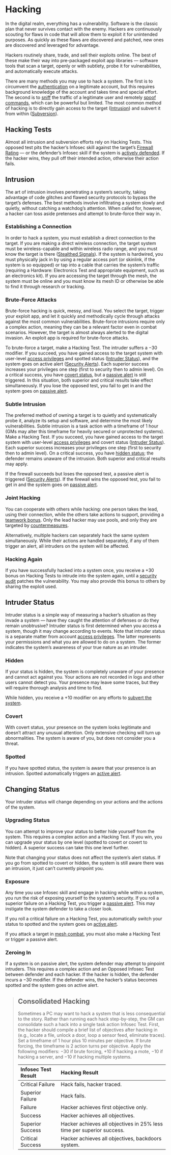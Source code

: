 # Hacking

In the digital realm, everything has a vulnerability. Software is the classic plan that never survives contact with the enemy. Hackers are continuously scouting for flaws in code that will allow them to exploit it for unintended purposes. As quickly as these flaws are discovered and patched, new ones are discovered and leveraged for advantage.

Hackers routinely share, trade, and sell their exploits online. The best of these make their way into pre-packaged exploit app libraries — software tools that scan a target, openly or with subtlety, probe it for vulnerabilities, and automatically execute attacks.

There are many methods you may use to hack a system. The first is to circumvent the [authentication](05-authentication-and-encryption.md) on a legitimate account, but this requires background knowledge of the account and takes time and special effort. The second is to [sniff](04-devices-apps-and-links.md#sniffing) the traffic of a legitimate user and remotely [spoof commands](05-authentication-and-encryption.md#spoofing), which can be powerful but limited. The most common method of hacking is to directly gain access to the target ([Intrusion](#intrusion)) and subvert it from within ([Subversion](13-system-subversion.md)).

## Hacking Tests

Almost all intrusion and subversion efforts rely on Hacking Tests. This opposed test pits the hacker’s Infosec skill against the target’s [Firewall Rating](12-countermeasures.md#firewall-ratings) — or the defender’s Infosec skill if the system is [actively defended](12-countermeasures.md#active-defense). If the hacker wins, they pull off their intended action, otherwise their action fails.

## Intrusion

The art of intrusion involves penetrating a system’s security, taking advantage of code glitches and flawed security protocols to bypass the target’s defenses. The best methods involve infiltrating a system slowly and quietly, without catching a watchdog’s attention. When called for, however, a hacker can toss aside pretenses and attempt to brute-force their way in.

### Establishing a Connection

In order to hack a system, you must establish a direct connection to the target. If you are making a direct wireless connection, the target system must be wireless-capable and within wireless radio range, and you must know the target is there ([Stealthed Signals](04-devices-apps-and-links.md#stealthed-signals)). If the system is hardwired, you must physically jack in by using a regular access port (or skinlink, if the system is so equipped) or tap into a cable that carries the system’s traffic (requiring a Hardware: Electronics Test and appropriate equipment, such as an electronics kit). If you are accessing the target through the mesh, the system must be online and you must know its mesh ID or otherwise be able to find it through research or tracking.

### Brute-Force Attacks

Brute-force hacking is quick, messy, and loud. You select the target, trigger your exploit app, and let it quickly and methodically cycle through attacks against the most common vulnerabilities. Brute-force intrusions require only a complex action, meaning they can be a relevant factor even in combat scenarios. However, the target is almost always alerted to the digital invasion. An exploit app is required for brute-force attacks.

To brute-force a target, make a Hacking Test. The intruder suffers a −30 modifier. If you succeed, you have gained access to the target system with user-level [access privileges](05-authentication-and-encryption.md#accounts--access-privileges) and spotted status ([Intruder Status](#intruder-status)), and the system goes on active alert ([Security Alerts](12-countermeasures.md#security-alerts)). Each superior success increases your privileges one step (first to security then to admin level). On a critical success, you have [covert status](#covert), but a [passive alert](12-countermeasures.md#passive-alert) is still triggered. In this situation, both superior and critical results take effect simultaneously. If you lose the opposed test, you fail to get in and the system goes on [passive alert](12-countermeasures.md#passive-alert).

### Subtle Intrusion

The preferred method of owning a target is to quietly and systematically probe it, analyze its setup and software, and determine the most likely vulnerabilities. Subtle intrusion is a task action with a timeframe of 1 hour (GMs may alter this timeframe for heavily secured or unprotected systems). Make a Hacking Test. If you succeed, you have gained access to the target system with user-level [access privileges](05-authentication-and-encryption.md#accounts--access-privileges) and covert status ([Intruder Status](#intruder-status)). Each superior success increases your privileges one step (first to security then to admin level). On a critical success, you have [hidden status](#hidden); the defender remains unaware of the intrusion. Both superior and critical results may apply.

If the firewall succeeds but loses the opposed test, a passive alert is triggered ([Security Alerts](12-countermeasures.md#security-alerts)). If the firewall wins the opposed test, you fail to get in and the system goes on [passive alert](12-countermeasures.md#passive-alert).

### Joint Hacking

You can cooperate with others while hacking: one person takes the lead, using their connection, while the others take actions to support, providing a [teamwork bonus](../03/01-how-to-play.md#teamwork). Only the lead hacker may use pools, and only they are targeted by [countermeasures](12-countermeasures.md).

Alternatively, multiple hackers can separately hack the same system simultaneously. While their actions are handled separately, if any of them trigger an alert, all intruders on the system will be affected.

### Hacking Again

If you have successfully hacked into a system once, you receive a +30 bonus on Hacking Tests to intrude into the system again, until a [security audit](12-countermeasures.md#security-audits) patches the vulnerability. You may also provide this bonus to others by sharing the exploit used.

## Intruder Status

Intruder status is a simple way of measuring a hacker’s situation as they invade a system — have they caught the attention of defenses or do they remain unobtrusive? Intruder status is first determined when you access a system, though it may change according to events. Note that intruder status is a separate matter from account [access privileges](05-authentication-and-encryption.md#accounts--access-privileges). The latter represents your permissions and what you are allowed to do on a system. The former indicates the system’s awareness of your true nature as an intruder.

### Hidden

If your status is hidden, the system is completely unaware of your presence and cannot act against you. Your actions are not recorded in logs and other users cannot detect you. Your presence may leave some traces, but they will require thorough analysis and time to find.

While hidden, you receive a +10 modifier on any efforts to [subvert the system](13-system-subversion.md).

### Covert

With covert status, your presence on the system looks legitimate and doesn’t attract any unusual attention. Only extensive checking will turn up abnormalities. The system is aware of you, but does not consider you a threat.

### Spotted

If you have spotted status, the system is aware that your presence is an intrusion. Spotted automatically triggers an [active alert](12-countermeasures.md#active-alert).

## Changing Status

Your intruder status will change depending on your actions and the actions of the system.

### Upgrading Status

You can attempt to improve your status to better hide yourself from the system. This requires a complex action and a Hacking Test. If you win, you can upgrade your status by one level (spotted to covert or covert to hidden). A superior success can take this one level further.

Note that changing your status does not affect the system’s alert status. If you go from spotted to covert or hidden, the system is still aware there was an intrusion, it just can’t currently pinpoint you.

### Exposure

Any time you use Infosec skill and engage in hacking while within a system, you run the risk of exposing yourself to the system’s security. If you roll a superior failure on a Hacking Test, you trigger a [passive alert](12-countermeasures.md#passive-alert). This may instigate the system defender to take a closer look.

If you roll a critical failure on a Hacking Test, you automatically switch your status to spotted and the system goes on [active alert](12-countermeasures.md#active-alert).

If you attack a target in [mesh combat](14-mesh-combat.md), you must also make a Hacking Test or trigger a passive alert.

### Zeroing In

If a system is on passive alert, the system defender may attempt to pinpoint intruders. This requires a complex action and an Opposed Infosec Test between defender and each hacker. If the hacker is hidden, the defender incurs a −30 modifier. If the defender wins, the hacker’s status becomes spotted and the system goes on active alert.

<blockquote>

## Consolidated Hacking

Sometimes a PC may want to hack a system that is less consequential to the story. Rather than running each hack step-by-step, the GM can consolidate such a hack into a single task action Infosec Test. First, the hacker should compile a brief list of objectives after hacking in (e.g., locate a file, unlock a door, loop a sensor feed, eliminate traces). Set a timeframe of 1 hour plus 10 minutes per objective. If brute forcing, the timeframe is 2 action turns per objective. Apply the following modifiers: −30 if brute forcing, +10 if hacking a mote, −10 if hacking a server, and −10 if hacking multiple systems.

| Infosec Test Result | Hacking Result                                                        |
| :------------------ | :-------------------------------------------------------------------- |
| Critical Failure    | Hack fails, hacker traced.                                            |
| Superior Failure    | Hack fails.                                                           |
| Failure             | Hacker achieves first objective only.                                 |
| Success             | Hacker achieves all objectives.                                       |
| Superior Success    | Hacker achieves all objectives in 25% less time per superior success. |
| Critical Success    | Hacker achieves all objectives, backdoors system.                     |

</blockquote>
